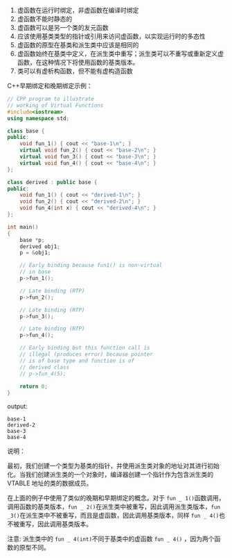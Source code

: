 1. 虚函数在运行时绑定，非虚函数在编译时绑定
2. 虚函数不能时静态的
3. 虚函数可以是另一个类的友元函数
4. 应该使用基类类型的指针或引用来访问虚函数，以实现运行时的多态性
5. 虚函数的原型在基类和派生类中应该是相同的
6. 虚函数始终在基类中定义，在派生类中重写；派生类可以不重写或重新定义虚函数，在这种情况下将使用函数的基类版本。
7. 类可以有虚析构函数，但不能有虚构造函数

C++早期绑定和晚期绑定示例：

```c++
// CPP program to illustrate
// working of Virtual Functions
#include<iostream>
using namespace std;

class base {
public:
	void fun_1() { cout << "base-1\n"; }
	virtual void fun_2() { cout << "base-2\n"; }
	virtual void fun_3() { cout << "base-3\n"; }
	virtual void fun_4() { cout << "base-4\n"; }
};

class derived : public base {
public:
	void fun_1() { cout << "derived-1\n"; }
	void fun_2() { cout << "derived-2\n"; }
	void fun_4(int x) { cout << "derived-4\n"; }
};

int main()
{
	base *p;
	derived obj1;
	p = &obj1;

	// Early binding because fun1() is non-virtual
	// in base
	p->fun_1();

	// Late binding (RTP)
	p->fun_2();

	// Late binding (RTP)
	p->fun_3();

	// Late binding (RTP)
	p->fun_4();

	// Early binding but this function call is
	// illegal (produces error) because pointer
	// is of base type and function is of
	// derived class
	// p->fun_4(5);
	
	return 0;
}

```

output:

```
base-1
derived-2
base-3
base-4
```

说明：

​		最初，我们创建一个类型为基类的指针，并使用派生类对象的地址对其进行初始化。当我们创建派生类的一个对象时，编译器创建一个指针作为包含派生类的 VTABLE 地址的类的数据成员。

在上面的例子中使用了类似的晚期和早期绑定的概念。对于 `fun _ 1()`函数调用，调用函数的基类版本，`fun _ 2()`在派生类中被重写，因此调用派生类版本，`fun _3()`在派生类中不被重写，而且是虚函数，因此调用基类版本，同样 `fun _ 4()`也不被重写，因此调用基类版本。

注意: 派生类中的 `fun _ 4(int)`不同于基类中的虚函数 `fun _ 4()` ，因为两个函数的原型不同。